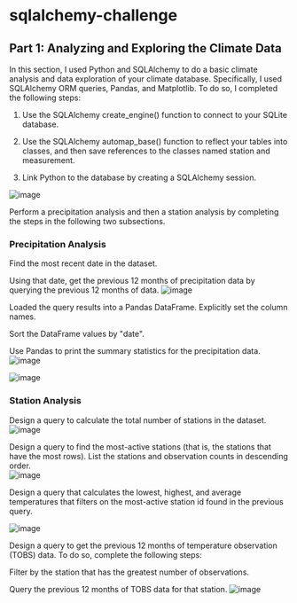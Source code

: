 # sqlalchemy-challenge 
## Part 1: Analyzing and Exploring the Climate Data <br />      
In this section, I used Python and SQLAlchemy to do a basic climate analysis and data exploration of your climate database. Specifically, I used SQLAlchemy ORM queries, Pandas, and Matplotlib. To do so, I completed the following steps:

1. Use the SQLAlchemy create_engine() function to connect to your SQLite database.

2. Use the SQLAlchemy automap_base() function to reflect your tables into classes, and then save references to the classes named station and measurement.

3. Link Python to the database by creating a SQLAlchemy session.
 
![image](https://github.com/dclaxto1/sqlalchemy-challenge/assets/128431134/d3427b3f-a1db-4156-826d-c883565ecddf)
 

Perform a precipitation analysis and then a station analysis by completing the steps in the following two subsections.  

### Precipitation Analysis
Find the most recent date in the dataset.

Using that date, get the previous 12 months of precipitation data by querying the previous 12 months of data.
![image](https://github.com/dclaxto1/sqlalchemy-challenge/assets/128431134/db5bb81e-a624-4220-ad3c-428f5d297e49)

Loaded the query results into a Pandas DataFrame. Explicitly set the column names.

Sort the DataFrame values by "date".

Use Pandas to print the summary statistics for the precipitation data.
![image](https://github.com/dclaxto1/sqlalchemy-challenge/assets/128431134/13f51128-c648-4f7a-a295-b1b773309575)

![image](https://github.com/dclaxto1/sqlalchemy-challenge/assets/128431134/7ec0e1aa-33b7-4c14-b08c-f7a6c77466e4)


### Station Analysis
Design a query to calculate the total number of stations in the dataset.
![image](https://github.com/dclaxto1/sqlalchemy-challenge/assets/128431134/775571c6-26dc-4a46-9776-81d561bb311e)

Design a query to find the most-active stations (that is, the stations that have the most rows). List the stations and observation counts in descending order. <br />
![image](https://github.com/dclaxto1/sqlalchemy-challenge/assets/128431134/8b2fd16e-9ab5-4d9b-802a-271a79d5a0cb)



Design a query that calculates the lowest, highest, and average temperatures that filters on the most-active station id found in the previous query.<br />

![image](https://github.com/dclaxto1/sqlalchemy-challenge/assets/128431134/d1b69d07-cd99-49cc-9453-0dbcf525c62d)

Design a query to get the previous 12 months of temperature observation (TOBS) data. To do so, complete the following steps:

Filter by the station that has the greatest number of observations.

Query the previous 12 months of TOBS data for that station.
![image](https://github.com/dclaxto1/sqlalchemy-challenge/assets/128431134/6925131f-2126-415f-b19c-c12120df136a)
